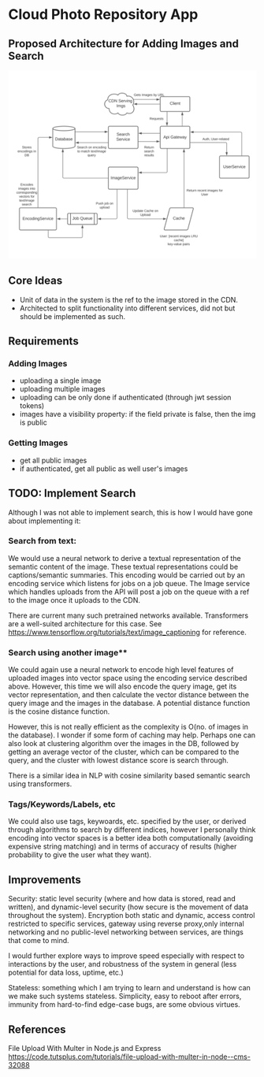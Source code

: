 # Cloud Photo Repository App

## Proposed Architecture for Adding Images and Search

![Proposed Architecture](add_search_arch.png)

## Core Ideas

- Unit of data in the system is the ref to the image stored in the CDN.
- Architected to split functionality into different services, did not but should be implemented as such.

## Requirements

### Adding Images

- uploading a single image
- uploading multiple images
- uploading can be only done if authenticated (through jwt session tokens)
- images have a visibility property: if the field private is false, then the img is public

### Getting Images

- get all public images
- if authenticated, get all public as well user's images

## TODO: Implement Search

Although I was not able to implement search, this is how I would have gone about implementing it:

### Search from text:

We would use a neural network to derive a textual representation of the semantic content of the image. These textual representations could be captions/semantic summaries. This encoding would be carried out by an encoding service which listens for jobs on a job queue. The Image service which handles uploads from the API will post a job on the queue with a ref to the image once it uploads to the CDN.

There are current many such pretrained networks available. Transformers are a well-suited architecture for this case.
See https://www.tensorflow.org/tutorials/text/image_captioning for reference.

### Search using another image\*\*

We could again use a neural network to encode high level features of uploaded images into vector space using the encoding service described above. However, this time we will also encode the query image, get its vector representation, and then calculate the vector distance between the query image and the images in the database. A potential distance function is the cosine distance function.

However, this is not really efficient as the complexity is O(no. of images in the database). I wonder if some form of caching may help. Perhaps one can also look at clustering algorithm over the images in the DB, followed by getting an average vector of the cluster, which can be compared to the query, and the cluster with lowest distance score is search through.

There is a similar idea in NLP with cosine similarity based semantic search using transformers.

### Tags/Keywords/Labels, etc

We could also use tags, keywoards, etc. specified by the user, or derived through algorithms to search by different indices, however I personally think encoding into vector spaces is a better idea both computationally (avoiding expensive string matching) and in terms of accuracy of results (higher probability to give the user what they want).

## Improvements

Security: static level security (where and how data is stored, read and written), and dynamic-level security (how secure is the movement of data throughout the system). Encryption both static and dynamic, access control restricted to specific services, gateway using reverse proxy,only internal networking and no public-level networking between services, are things that come to mind.

I would further explore ways to improve speed especially with respect to interactions by the user, and robustness of the system in general (less potential for data loss, uptime, etc.)

Stateless: something which I am trying to learn and understand is how can we make such systems stateless. Simplicity, easy to reboot after errors, immunity from hard-to-find edge-case bugs, are some obvious virtues.

## References

File Upload With Multer in Node.js and Express
https://code.tutsplus.com/tutorials/file-upload-with-multer-in-node--cms-32088
